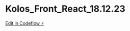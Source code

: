 # Kolos_Front_React_18.12.23

[Edit in Codeflow ⚡️](https://stackblitz.com/~/github.com/s24580/Kolos_Front_React_18.12.23)